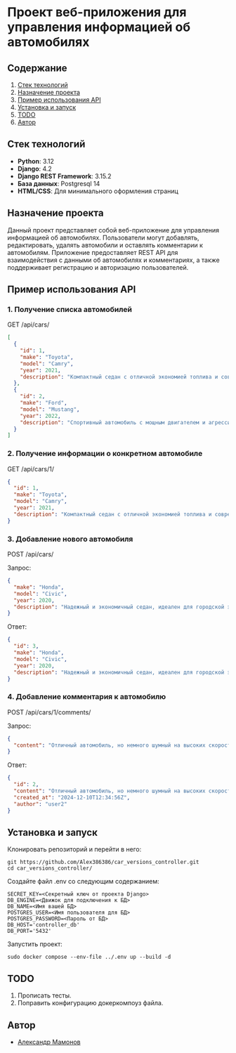 # Проект веб-приложения для управления информацией об автомобилях

## Содержание

1. [Стек технологий](#стек-технологий)
2. [Назначение проекта](#назначение-проекта)
3. [Пример использования API](#пример-использования-api)
4. [Установка и запуск](#установка-и-запуск)
5. [TODO](#todo)
6. [Автор](#автор)

## Стек технологий

- **Python**: 3.12
- **Django**: 4.2
- **Django REST Framework**: 3.15.2
- **База данных**: Postgresql 14
- **HTML/CSS**: Для минимального оформления страниц

## Назначение проекта

Данный проект представляет собой веб-приложение для управления информацией об автомобилях. 
Пользователи могут добавлять, редактировать, удалять автомобили и оставлять комментарии к автомобилям. 
Приложение предоставляет REST API для взаимодействия с данными об автомобилях и комментариях, а также поддерживает регистрацию и авторизацию пользователей.

## Пример использования API

### 1. Получение списка автомобилей

GET /api/cars/

```json
[
  {
    "id": 1,
    "make": "Toyota",
    "model": "Camry",
    "year": 2021,
    "description": "Компактный седан с отличной экономией топлива и современными технологиями безопасности."
  },
  {
    "id": 2,
    "make": "Ford",
    "model": "Mustang",
    "year": 2022,
    "description": "Спортивный автомобиль с мощным двигателем и агрессивным дизайном."
  }
]
```

### 2. Получение информации о конкретном автомобиле

GET /api/cars/1/

```json
{
  "id": 1,
  "make": "Toyota",
  "model": "Camry",
  "year": 2021,
  "description": "Компактный седан с отличной экономией топлива и современными технологиями безопасности."
}
```

### 3. Добавление нового автомобиля

POST /api/cars/

Запрос:

```json
{
  "make": "Honda",
  "model": "Civic",
  "year": 2020,
  "description": "Надежный и экономичный седан, идеален для городской эксплуатации."
}
```

Ответ:

```json
{
  "id": 3,
  "make": "Honda",
  "model": "Civic",
  "year": 2020,
  "description": "Надежный и экономичный седан, идеален для городской эксплуатации."
}
```

### 4. Добавление комментария к автомобилю

POST /api/cars/1/comments/

Запрос:

```json
{
  "content": "Отличный автомобиль, но немного шумный на высоких скоростях."
}
```

Ответ:

```json
{
  "id": 2,
  "content": "Отличный автомобиль, но немного шумный на высоких скоростях.",
  "created_at": "2024-12-10T12:34:56Z",
  "author": "user2"
}
```

## Установка и запуск

Клонировать репозиторий и перейти в него:

```
git https://github.com/Alex386386/car_versions_controller.git
cd car_versions_controller/
```

Создайте файл .env со следующим содержанием:

```
SECRET_KEY=<Секретный ключ от проекта Django>
DB_ENGINE=<Движок для подключения к БД>
DB_NAME=<Имя вашей БД>
POSTGRES_USER=<Имя пользователя для БД>
POSTGRES_PASSWORD=<Пароль от БД>
DB_HOST='controller_db'
DB_PORT='5432'
```

Запустить проект:

```
sudo docker compose --env-file ../.env up --build -d
```

## TODO

1. Прописать тесты.
2. Поправить конфигурацию докеркомпоуз файла.


## Автор

- [Александр Мамонов](https://github.com/Alex386386) 
